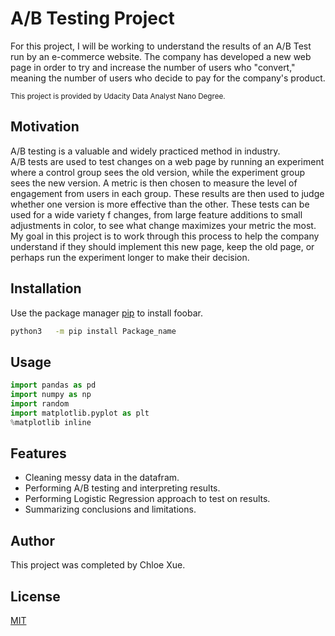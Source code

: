 # A/B Testing Project

For this project, I will be working to understand the results of an A/B Test run by an e-commerce website. The company has developed a new web page in order to try and increase the number of users who "convert," meaning the number of users who decide to pay for the company's product. 

<sub>This project is provided by Udacity Data Analyst Nano Degree.</sub>

## Motivation

A/B testing is a valuable and widely practiced method in industry.
<br>
A/B tests are used to test changes on a web page by running an experiment where a control group sees the old version, while the experiment group sees the new version. A metric is then chosen to measure the level of engagement from users in each group. These results are then used to judge whether one version is more effective than the other. These tests can be used for a wide variety f changes, from large feature additions to small adjustments in color, to see what change maximizes your metric the most. 
<br>
My goal in this project is to work through this process to help the company understand if they should implement this new page, keep the old page, or perhaps run the experiment longer to make their decision.
## Installation

Use the package manager [pip](https://pip.pypa.io/en/stable/) to install foobar.

```bash
python3   -m pip install Package_name
```

## Usage

```python
import pandas as pd
import numpy as np
import random
import matplotlib.pyplot as plt
%matplotlib inline
```

## Features

- Cleaning messy data in the datafram.
- Performing A/B testing and interpreting results.
- Performing Logistic Regression approach to test on results.
- Summarizing conclusions and limitations.


## Author
This project was completed by Chloe Xue. 

## License
[MIT](https://choosealicense.com/licenses/mit/)